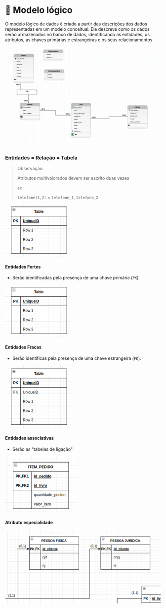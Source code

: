 # 🤔 Modelo lógico

O modelo lógico de dados é criado a partir das descrições dos dados representadas em um modelo conceitual. Ele descreve como os dados serão armazenados no banco de dados, identificando as entidades, os atributos, as chaves primárias e estrangeiras e os seus relacionamentos.

![logic_model](./assets/images/logic_model_example.png)

### Entidades = Relação = Tabela

> Observação:
>
> Atributos multivalorados devem ser escrito duas vezes
>
> `ex:`
>
> `telefone(1,2)` = `telefone_1`, `telefone_2`

![logic_ent](./assets/images/logic_ent.png)

#### Entidades Fortes

- Serão identificadas pela presença de uma chave primária (`PK`).

![strong_ent](./assets/images/logic_ent.png)

#### Entidades Fracas

- Serão identificas pela presença de uma chave estrangeira (`FK`).

![weak_ent](./assets/images/logic_fk.png)

#### Entidades associativas

- Serão as "tabelas de ligação"

![ent_assosc](./assets/images/ent_assosc_logic.png)

#### Atributo especialidade

![attr_esp_logic](./assets/images/attr_esp_logic.png)
